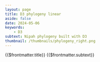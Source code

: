 ```yaml
---
layout: page
title: D3 phylogeny linear
aside: false
date: 2024-05-06
keywords:
    - D3
subtext: Nipah phylogeny built with D3
thumbnail: /thumbnails/phylogeny_right.png
---
```


<FigureTitle>{{$frontmatter.title}}</FigureTitle>
<SubtitleHeader>{{$frontmatter.subtext}}</SubtitleHeader>
<D3PlotContainer>
    <svg></svg>
</D3PlotContainer>


<script setup>
import * as d3 from 'd3';
import { onMounted, ref, computed } from 'vue';
import { parseNewick, projection, diagonal, scaleBranchLengths } from '/components/treeUtilities.js'

const data = ref(null);

function setColor(d) {
  if (d.children) {
    const childColors = d.children.map(child => setColor(child));
    const uniqueColors = [...new Set(childColors)];
    d.color = uniqueColors.length === 1 ? uniqueColors[0] : '#ccc'; // Set gray color for mixed descendants
  } else {
    const country = d.data.country;
    d.color = colorScale.value.domain().indexOf(country) >= 0 ? colorScale.value(country) : null;
  }
  return d.color;
}

const root = computed(() =>
  d3.hierarchy(data.value, d => d.branchset)
    .sort((a, b) => b.height - a.height || d3.ascending(a.id, b.id))
    .sum((d) => d.branchLength || 0)
);

const tree = computed(() =>
  d3.cluster()
    .size([height - margin.top - margin.bottom, width - margin.right - margin.left])
    .separation(function separation(a, b) {
      return a.parent == b.parent ? 1 : 1;
    })
);

const countries = computed(() =>
  Array.from(new Set(root.value.descendants().map(d => d.data.country))).filter(Boolean)
);

const colorScale = computed(() =>
  d3.scaleOrdinal()
    .domain(countries.value)
    .range(d3.schemeCategory10)
);

const legend = svg => {
  const g = svg
    .selectAll("g")
    .attr("class", "legend")
    .data(colorScale.value.domain())
    .join("g")
    .attr("transform", (d, i) => `translate(${margin.left + 100}, ${i * 20})`);

  g.append("circle")
    .attr("class", "legendcircle")
    .attr("r", 4)
    .attr("stroke", "currentColor")
    .attr("fill", colorScale.value);

  g.append("text")
    .attr("class", "legend-text")
    .attr("x", 10)
    .attr("dy", "0.1em")
    .text(d => d);
}

const margin = { top: 20, right: 20, bottom: 20, left: 20 };
const width = 500
const height = 400

function drawChart() {

  // ROOT TO GET X,Y POSITIONS
  tree.value(root.value);
  //setColor(root.value);

  // SCALE BRANCH LENGTHS IF SCALED
  scaleBranchLengths(root.value.descendants(), width-margin.left-margin.right);

  //DRAW SVG
  var svg = d3.select('svg')
    .attr("preserveAspectRatio", "xMinYMin meet")
    .attr('viewBox', [0, 0, width, height])
    .append("g")
    .attr("transform", `translate(${margin.left-100}, ${margin.top})`);

  svg.append("g")
    .call(legend);

  //DRAW LINKS
  svg.append("g")
    .attr("class", "link")
    .selectAll("path")
    .data(root.value.links())
    .join("path")
    .attr("d", diagonal)
    //.attr("stroke", d => d.target.color)

  //DRAW NODES
  svg.append("g")
    .selectAll("circle")
    .data(root.value.descendants().filter(d => !d.children))
    .join("circle")
    .attr("r", 4)
    .attr("stroke", "currentColor")
    .attr("fill", d => colorScale.value(d.data.country))
    .attr("transform", function (d) { return "translate(" + d.y + "," + d.x + ")"; });
}

async function fetchData() {
  const file = await fetch('/data/nipah_whole_genome_phylo.tre');
  const csv = await file.text();
  const parsedNewick = parseNewick(csv);
  return parsedNewick;
};
onMounted(async () => {
  data.value = await fetchData();
  drawChart();
});
</script>

<style>
.legend-text {
  text-anchor: start;
  alignment-baseline: middle;
  fill: currentColor;
  font-size: 12px;
}

.legendcircle {
  stroke-width: 1;
}

.link {
  fill: none;
  stroke: currentColor;
  stroke-width: 1.25;
}
</style>

